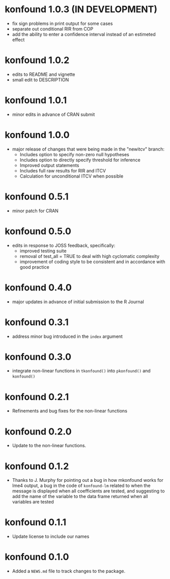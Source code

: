 # konfound 1.0.3 (IN DEVELOPMENT)

* fix sign problems in print output for some cases 
* separate out conditional RIR from COP
* add the ability to enter a confidence interval instead of an estimeted effect

# konfound 1.0.2

* edits to README and vignette
* small edit to DESCRIPTION

# konfound 1.0.1

* minor edits in advance of CRAN submit

# konfound 1.0.0

* major release of changes that were being made in the "newitcv" branch:
   * Includes option to specify non-zero null hypotheses
   * Includes option to directly specify threshold for inference
   * Improved output statements
   * Includes full raw results for RIR and ITCV
   * Calculation for unconditional ITCV when possible

# konfound 0.5.1

* minor patch for CRAN

# konfound 0.5.0

* edits in response to JOSS feedback, specifically:
    * improved testing suite
    * removal of test_all = TRUE to deal with high cyclomatic complexity
    * improvement of coding style to be consistent and in accordance with good practice

# konfound 0.4.0

* major updates in advance of initial submission to the R Journal

# konfound 0.3.1

* address minor bug introduced in the `index` argument

# konfound 0.3.0

* integrate non-linear functions in `tkonfound()` into `pkonfound()` and `konfound()`

# konfound 0.2.1

* Refinements and bug fixes for the non-linear functions

# konfound 0.2.0

* Update to the non-linear functions.

# konfound 0.1.2

* Thanks to J. Murphy for pointing out a bug in how mkonfound works for lme4 output, a bug in the code of `konfound-lm` related to when the message is displayed when all coefficients are tested, and suggesting to add the name of the variable to the data frame returned when all variables are tested

# konfound 0.1.1

* Update license to include our names

# konfound 0.1.0

* Added a `NEWS.md` file to track changes to the package.
